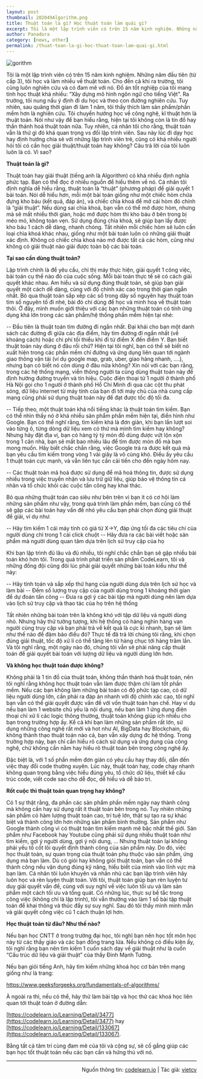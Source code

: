 ```yaml
---
layout: post
thumbnail: 202049Algorithm.png
title: Thuật toán là gì? Học thuật toán làm quái gì?
excerpt: Tôi là một lập trình viên có trên 15 năm kinh nghiệm. Những năm đầu tiên (từ cấp 3), tôi học và làm nhiều về thuật toán.
author: Panadora
category: [news, other]
permalink: /thuat-toan-la-gi-hoc-thuat-toan-lam-quai-gi.html
---
```


![gorithm](https://techtalk.vn/wp-content/uploads/2018/08/00-696x406.png)

Tôi là một lập trình viên có trên 15 năm kinh nghiệm. Những năm đầu tiên (từ cấp 3), tôi học và làm nhiều về thuật toán. Cho đến cả khi ra trường, tôi cũng luôn nghiên cứu và có đam mê với nó. Đồ án tốt nghiệp của tôi mang tính học thuật khá nhiều: “Xây dựng mô hình ngôn ngữ cho tiếng Việt”. Ra trường, tôi nung nấu ý định đi du học và theo con đường nghiên cứu. Tuy nhiên, sau quãng thời gian đi làm 1 năm, tôi thấy thích làm sản phẩm/phần mềm hơn là nghiên cứu. Tôi chuyển hướng học về công nghệ, kĩ thuật hơn là thuật toán. Nói như vậy để bạn hiểu rằng, hiện tại tôi không còn là tín đồ hay thần thánh hoá thuật toán nữa. Tuy nhiên, cá nhân tôi cho rằng, thuật toán vẫn là thứ gì đó khá quan trọng vs đối lập trình viên. Sau này lúc đi dạy học hay định hướng chia sẻ với những lập trình viên trẻ, cũng có khá nhiều người hỏi tôi có cần học giải thuật/thuật toán hay không? Câu trả lời của tôi luôn luôn là có. Vì sao?

**Thuật toán là gì?**

Thuật toán hay giải thuật (tiếng anh là Algorithm) có khá nhiều định nghĩa phức tạp. Bạn có thể đọc ở nhiều nguồn để hiểu thêm về nó. Cá nhân tôi định nghĩa dễ hiểu rằng, thuật toán là “thuật” (phương pháp) để giải quyết 1 bài toán. Nói dễ hiểu hơn, mỗi một bài toán giống như một chiếc hòm chứa đựng kho báu (kết quả, đáp án), và chiếc chìa khoá để mở cái hòm đó chính là “giải thuật”. Nếu dùng sai chìa khoá, bạn vẫn có thể mở được hòm, nhưng mà sẽ mất nhiều thời gian, hoặc mở được hòm thì kho báu ở bên trong bị méo mó, không toàn vẹn. Sử dụng đúng chìa khoá, sẽ giúp bạn lấy được kho báu 1 cách dễ dàng, nhanh chóng. Tất nhiên mỗi chiếc hòm sẽ luôn cần loại chìa khoá khác nhau, giống như một bài toán luôn có những giải thuật xác định. Không có chiếc chìa khoá nào mở được tất cả các hòm, cũng như không có giải thuật nào giải được toàn bộ các bài toán.

**Tại sao cần dùng thuật toán?**

Lập trình chính là để yêu cầu, chỉ thị máy thực hiện, giải quyết 1 công việc, bài toán cụ thể nào đó của cuộc sống. Mỗi bài toán thực tế sẽ có cách giải quyết khác nhau. Am hiểu và sử dụng đúng thuật toán, sẽ giúp bạn giải quyết một cách dễ dàng, cùng với độ chính xác cao trong thời gian ngắn nhất. Bỏ qua thuật toán sắp xếp các số trong dãy số nguyên hay thuật toán tìm số nguyên tố đi nhé, bài đó chỉ dùng để học và minh hoạ về thuật toán thôi. Ở đây, mình muốn giới thiệu với các bạn những thuật toán có tính ứng dụng khá lớn trong các sản phẩm/hệ thống phần mềm hiện tại nhé:

-- Đầu tiên là thuật toán tìm đường đi ngắn nhất. Đại khái cho bạn một danh sách các đường đi giữa các địa điểm, hãy tìm đường đi ngắn nhất (về khoảng cách) hoặc chi phí tối thiểu khi đi từ điểm X đến điểm Y.
Bạn biết thuật toán này dùng ở đâu rồi chứ? Hiện tại tôi nghĩ, bạn có thể sẽ biết nó xuất hiện trong các phần mềm chỉ đường và ứng dụng liên quan tới ngành giao thông vận tải (ví dụ google map, grab, uber, giao hàng nhanh, ….), nhưng bạn có biết nó còn dùng ở đâu nữa không? Xin nói với các bạn rằng, trong các hệ thống mạng, viễn thông người ta cũng dùng thuật toán này để định hướng đường truyền và tín hiệu. Cuộc điện thoại từ 1 người ở thành phố Hà Nội gọi cho 1 người ở thành phố Hồ Chí Minh đi qua các cột thu phát sóng, dữ liệu internet từ máy tính của bạn đi tới máy chủ của nhà cung cấp mạng cũng phải sử dụng thuật toán này để đạt được tốc độ tối đa.

-- Tiếp theo, một thuật toán khá nổi tiếng khác là thuật toán tìm kiếm. Bạn có thể nhìn thấy nó ở khá nhiều sản phẩm phần mềm hiện tại, điển hình như Google. Bạn có thể nghĩ rằng, tìm kiếm khá là đơn giản, khi bạn lần lượt soi vào từng ô, từng dòng dữ liệu xem có thứ mà mình tìm kiếm hay không? Nhưng hãy đặt địa vị, bạn có hàng tỷ tỷ món đồ dùng được vứt lộn xộn trong 1 căn nhà, bạn sẽ mất bao nhiêu lâu để tìm được món đồ mà bạn mong muốn. Hãy biết chắc chắn rằng, việc Google trả ra được kết quả mà bạn yêu cầu tìm kiếm trong vòng 1 vài giây là vô cùng khó. Điều ấy yêu cầu 1 thuật toán cực mạnh, và vẫn liên tục cần cải tiến cho đến ngày hôm nay.

-- Các thuật toán mã hoá được sử dụng để mã hoá thông tin, được sử dụng nhiều trong việc truyền nhận và lưu trữ giữ liệu, giúp bảo vệ thông tin cá nhân và tổ chức khỏi các cuộc tấn công hay khai thác.

Bỏ qua những thuật toán cao siêu như bên trên vì bạn ít có cơ hội làm những sản phẩm như vậy, trong quá trình làm phần mềm, bạn cũng có thể sẽ gặp các bài toán hay vấn đề nhỏ yêu cầu bạn phải chọn đúng giải thuật để giải, ví dụ như:

-- Hãy tìm kiếm 1 cái máy tính có giá từ X->Y, đáp ứng tối đa các tiêu chí của người dùng chỉ trong 1 cái click chuột
-- Hãy đưa ra các bài viết hoặc sản phẩm mà người dùng quan tâm dựa trên lịch sử truy cập của họ

Khi bạn lập trình đủ lâu và đủ nhiều, tôi nghĩ chắc chắn bạn sẽ gặp nhiều bài toán khó hơn tôi. Trong quá trình phát triển sản 
phẩm CodeLearn, tôi và những đồng đội cũng đôi lúc phải giải quyết những bài toán kiểu như thế này:

-- Hãy tính toán và sắp xếp thứ hạng của người dùng dựa trên lịch sử học và làm bài
-- Đếm số lượng truy cập của người dùng trong 1 khoảng thời gian để dự đoán tấn công
-- Đưa ra gợi ý các bài tập mà người dùng nên làm dựa vào lịch sử truy cập và thao tác của họ trên hệ thống

Tất nhiên những bài toán trên là không khó với tập dữ liệu và người dùng nhỏ. Nhưng hãy thử tưởng tượng, khi hệ thống có hàng nghìn hàng vạn người cùng truy cập và bạn phải trả về kết quả là cực kì nhanh, bạn sẽ làm như thế nào để đảm bảo điều đó? Thực tế đã trả lời chúng tôi rằng, khi chọn đúng giải thuật, tốc độ xử lí có thể tăng lên từ hàng chục tới hàng trăm lần. Và tôi nghĩ rằng, một ngày nào đó, chúng tôi vẫn sẽ phải nâng cấp thuật toán để giải quyết bài toán với lượng dữ liệu và người dùng lớn hơn.

**Và không học thuật toán được không?**

Không phải là 1 tín đồ của thuật toán, không thần thánh hoá thuật toán, nên tôi nghĩ rằng không học thuật toán vẫn làm được thậm chí làm tốt phần mềm. Nếu các bạn không làm những bài toán có độ phức tạp cao, có dữ liệu người dùng lớn, cần phải ra đáp án nhanh với độ chính xác cao, tôi nghĩ bạn vẫn có thể giải quyết được vấn đề với vốn thuật toán hạn chế. Hay ví dụ nếu bạn làm 1 website chủ yếu là nội dung, nếu bạn làm 1 ứng dụng điện thoại chỉ xử lí các logic thông thường, thuật toán không giúp ích nhiều cho bạn trong trường hợp ấy. Kể cả khi bạn làm những sản phẩm rất lớn, sử dụng những công nghệ rất mới và hot như AI, BigData hay Blockchain, dù không thành thạo thuật toán nào cả, bạn vẫn xây dựng đc hệ thống. Trong trường hợp này, bạn chỉ cần hiểu rõ cách sử dụng và ứng dụng của công nghệ, chứ không cần nằm hay hiểu rõ thuật toán bên trong công nghệ ấy.

Đặc biệt là, với 1 số phần mềm đơn giản có yêu cầu hay thay đổi, dẫn đến việc thay đổi code thường xuyên. Lúc này, thuật toán hay, code chạy nhanh không quan trọng bằng việc hiểu đúng yêu, tổ chức dữ liệu, thiết kế cấu trúc code, viết code sao cho dễ đọc, dễ hiểu và dễ bảo trì.

**Rốt cuộc thì thuật toán quan trọng hay không?**

Có 1 sự thật rằng, đa phần các sản phẩm phần mềm ngày nay thành công mà không cần hay sử dụng rất ít thuật toán bên trong nó. Tuy nhiên những sản phẩm có hàm lượng thuật toán cao, trí tuệ lớn, thật sự tạo ra sự khác biệt và thành công lớn hơn những sản phẩm bình thường. Sản phẩm như Google thành công vì có thuật toán tìm kiếm mạnh mẽ bậc nhất thế giới. Sản phẩm như Facebook hay Youtube cũng phải sử dụng nhiều thuật toán như tìm kiếm, gợi ý người dùng, gợi ý nội dung, … Nhưng thuật toán lại không phải yếu tố cốt lõi quyết định thành công của sản phẩm này. Do đó, việc học thuật toán, sự quan trọng của thuật toán phụ thuộc vào sản phẩm, ứng dụng mà bạn làm. Dù có giỏi hay không giỏi thuật toán, bạn vẫn có thể thành công nếu vận dụng đúng kỹ năng, hiểu biết của mình vào lĩnh vực mà bạn làm. Cá nhân tôi luôn khuyên và nhắn nhủ các bạn lập trình viên hãy luôn học và rèn luyện thuật toán. Với tôi, thuật toán giúp bạn rèn luyện tư duy giải quyết vấn đề, cùng với suy nghĩ về việc luôn tối ưu và làm sản phẩm một cách tối ưu và tổng quát. Có những lúc, thực sự bế tắc trong công việc (không chỉ là lập trình), tôi vẫn thường vào làm 1 số bài tập thuật toán để khai thông và thúc đẩy sự suy nghĩ. Sau đó tôi thấy mình minh mẫn và giải quyết công việc cũ 1 cách thuận lợi hơn.

**Học thuật toán từ đâu? Như thế nào?**

Nếu bạn học CNTT ở trong trường đại học, tôi nghĩ bạn nên học tốt môn học này từ các thầy giáo và các bạn đồng trang lứa. Nếu không có điều kiện ấy, tôi nghĩ rằng bạn nên tìm kiếm 1 cuốn sách dạy về giải thuật như là cuốn “Cấu trúc dữ liệu và giải thuật” của thầy Đinh Mạnh Tường.

Nếu bạn giỏi tiếng Anh, hãy tìm kiếm những khoá học cơ bản trên mạng giống như là trang: 

[https://www.geeksforgeeks.org/fundamentals-of-algorithms/ ](https://www.geeksforgeeks.org/fundamentals-of-algorithms/ )

À ngoài ra thì, nếu có thể, hãy thử làm bài tập và học thử các khoá học liên quan tới thuật toán ở đường dẫn:

[https://codelearn.io/Learning/Detail/3477](https://codelearn.io/Learning/Detail/3477) hay [https://codelearn.io/Learning/Detail/133067](https://codelearn.io/Learning/Detail/133067).

Bằng tất cả tâm trí cùng đam mê của tôi và cộng sự, sẽ cố gắng giúp các bạn học tốt thuật toán nếu các bạn cần và hứng thú với nó.

<hr style="background: #000;">
<p style="text-align: right;">Nguồn thông tin: <a href="https://codelearn.io/blog/view/thuat-toan-la-gi-hoc-thuat-toan-lam-quai-gi?fbclid=IwAR28tR0kCNSuVdJzvSKBT7Ffr6docJ0RIjki2cjOs8kS2SYBtXNCHe0ZyO0">codelearn.io</a> | Tác giả: <a href="https://codelearn.io/profile/3410">vietcv</a></p>